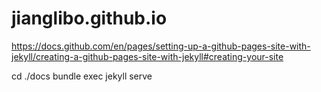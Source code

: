 # jianglibo.github.io
https://docs.github.com/en/pages/setting-up-a-github-pages-site-with-jekyll/creating-a-github-pages-site-with-jekyll#creating-your-site

cd ./docs
bundle exec jekyll serve
